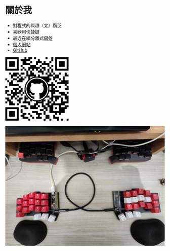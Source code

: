 # 關於我

- 對程式的興趣（太）廣泛
- 喜歡用快捷鍵
- 最近在組分離式鍵盤
- [個人網站](https://ascodeasice.github.io/personal-website/) 
- [GitHub](https://github.com/ascodeasice) 

<img src="./assets/github-qr-code.png" alt="GitHub QR Code" width="200"/>

![Cantor MX 鍵盤](./assets/cantor-mx.jpg)

